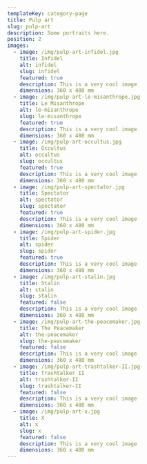 ```yaml
---
templateKey: category-page
title: Pulp art
slug: pulp-art
description: Some portraits here.
position: 2
images:
  - image: /img/pulp-art-infidel.jpg
    title: Infidel
    alt: infidel
    slug: infidel
    featured: true
    description: This is a very cool image
    dimensions: 360 x 480 mm
  - image: /img/pulp-art-le-misanthrope.jpg
    title: Le Misanthrope
    alt: le-misanthrope
    slug: le-misanthrope
    featured: true
    description: This is a very cool image
    dimensions: 360 x 480 mm
  - image: /img/pulp-art-occultus.jpg
    title: Occultus
    alt: occultus
    slug: occultus
    featured: true
    description: This is a very cool image
    dimensions: 360 x 480 mm
  - image: /img/pulp-art-spectator.jpg
    title: Spectator
    alt: spectator
    slug: spectator
    featured: true
    description: This is a very cool image
    dimensions: 360 x 480 mm
  - image: /img/pulp-art-spider.jpg
    title: Spider
    alt: spider
    slug: spider
    featured: true
    description: This is a very cool image
    dimensions: 360 x 480 mm
  - image: /img/pulp-art-stalin.jpg
    title: Stalin
    alt: stalin
    slug: stalin
    featured: false
    description: This is a very cool image
    dimensions: 360 x 480 mm
  - image: /img/pulp-art-the-peacemaker.jpg
    title: The Peacemaker
    alt: the-peacemaker
    slug: the-peacemaker
    featured: false
    description: This is a very cool image
    dimensions: 360 x 480 mm
  - image: /img/pulp-art-trashtalker-II.jpg
    title: Trashtalker II
    alt: trashtalker-II
    slug: trashtalker-II
    featured: false
    description: This is a very cool image
    dimensions: 360 x 480 mm
  - image: /img/pulp-art-x.jpg
    title: X
    alt: x
    slug: x
    featured: false
    description: This is a very cool image
    dimensions: 360 x 480 mm
---
```

